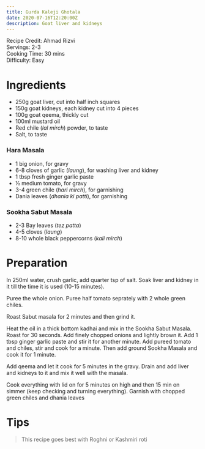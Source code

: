 ```yaml
---
title: Gurda Kaleji Ghotala
date: 2020-07-16T12:20:00Z
description: Goat liver and kidneys
---
```

Recipe Credit: Ahmad Rizvi  
Servings: 2-3  
Cooking Time: 30 mins  
Difficulty: Easy  

# Ingredients
* 250g goat liver, cut into half inch squares
* 150g goat kidneys, each kidney cut into 4 pieces
* 100g goat qeema, thickly cut
* 100ml mustard oil
* Red chile (_lal mirch_) powder, to taste
* Salt, to taste

### Hara Masala
* 1 big onion, for gravy
* 6-8 cloves of garlic (_laung_), for washing liver and kidney
* 1 tbsp fresh ginger garlic paste
* ½ medium tomato, for gravy
* 3-4 green chile (_hari mirch_), for garnishing
* Dania leaves (_dhania ki patti_), for garnishing

### Sookha Sabut Masala
* 2-3 Bay leaves (_tez patta_)
* 4-5 cloves (_laung_)
* 8-10 whole black peppercorns (_kali mirch_)

# Preparation
In 250ml water, crush garlic, add quarter tsp of salt. Soak liver and kidney in it till the time it is used (10-15 minutes).

Puree the whole onion. Puree half tomato seprately with 2 whole green chiles.

Roast Sabut masala for 2 minutes and then grind it.

Heat the oil in a thick bottom kadhai and mix in the Sookha Sabut Masala. Roast for 30 seconds. Add finely chopped onions and lightly brown it. Add 1 tbsp ginger garlic paste and stir it for another minute. Add pureed tomato and chiles, stir and cook for a minute. Then add ground Sookha Masala and cook it for 1 minute.

Add qeema and let it cook for 5 minutes in the gravy. Drain and add liver and kidneys to it and mix it well with the masala.

Cook everything with lid on for 5 minutes on high and then 15 min on simmer (keep checking and turning everything). Garnish with chopped green chiles and dhania leaves

# Tips
> This recipe goes best with Roghni or Kashmiri roti
